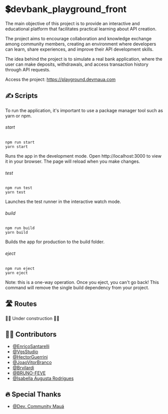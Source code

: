 
# 💲devbank_playground_front


The main objective of this project is to provide an interactive and educational platform that facilitates practical learning about API creation. 

The project aims to encourage collaboration and knowledge exchange among community members, creating an environment where developers can learn, share experiences, and improve their API development skills. 

The idea behind the project is to simulate a real bank application, where the user can make deposits, withdrawals, and access transaction history through API requests.

Access the project: https://playground.devmaua.com




## ✍️ Scripts
To run the application, it's important to use a package manager tool such as yarn or npm.

###### start
    npm run start
    yarn start

Runs the app in the development mode. 
Open http://localhost:3000 to view it in your browser. 
The page will reload when you make changes.

###### test
    npm run test
    yarn test

Launches the test runner in the interactive watch mode.

###### build
    npm run build
    yarn build

Builds the app for production to the build folder.

###### eject
    npm run eject
    yarn eject

Note: this is a one-way operation. Once you eject, you can't go back! 
This command will remove the single build dependency from your project.


## 🛣️ Routes

🚧👷 Under construction 👷🚧

## 👨‍🎨 Contributors

- [@EnricoSantarelli](https://github.com/EnricoSantarelli)
- [@VgsStudio](https://github.com/VgsStudio)
- [@HectorGuerrini](https://github.com/hectorguerrini)
- [@JoaoVitorBranco](https://github.com/JoaoVitorBranco)
- [@Brvilardi](https://github.com/Brvilardi)
- [@BRUNO-FEVE](https://github.com/BRUNO-FEVE)
- [@Isabella Augusta Rodrigues](https://www.behance.net/aaaaaa273)

## 🔥 Special Thanks

- [@Dev. Community Mauá](https://www.instagram.com/devcommunitymaua/)




